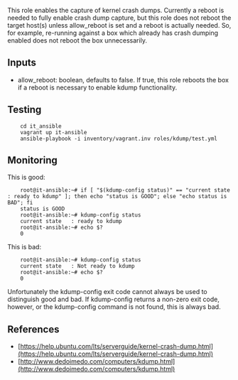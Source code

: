 This role enables the capture of kernel crash dumps.  Currently a reboot is needed to fully enable
crash dump capture, but this role does not reboot the target host(s) unless allow_reboot is set and
a reboot is actually needed.  So, for example, re-running against a box which already has crash
dumping enabled does not reboot the box unnecessarily.

Inputs
------

- allow_reboot: boolean, defaults to false.  If true, this role reboots the box if a reboot is
  necessary to enable kdump functionality.


Testing
-------

        cd it_ansible
        vagrant up it-ansible
        ansible-playbook -i inventory/vagrant.inv roles/kdump/test.yml


Monitoring
----------

This is good:

        root@it-ansible:~# if [ "$(kdump-config status)" == "current state   : ready to kdump" ]; then echo "status is GOOD"; else "echo status is BAD"; fi
        status is GOOD
        root@it-ansible:~# kdump-config status
        current state   : ready to kdump
        root@it-ansible:~# echo $?
        0

This is bad:

        root@it-ansible:~# kdump-config status
        current state   : Not ready to kdump
        root@it-ansible:~# echo $?
        0

Unfortunately the kdump-config exit code cannot always be used to distinguish good and bad.  If
kdump-config returns a non-zero exit code, however, or the kdump-config command is not found, this
is always bad.


References
----------

- [https://help.ubuntu.com/lts/serverguide/kernel-crash-dump.html](https://help.ubuntu.com/lts/serverguide/kernel-crash-dump.html)
- [http://www.dedoimedo.com/computers/kdump.html](http://www.dedoimedo.com/computers/kdump.html)
